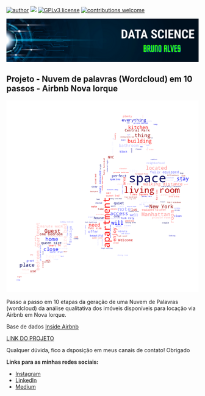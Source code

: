 [![author](https://img.shields.io/badge/author-alves_bruno-red.svg)](https://www.linkedin.com/in/bruno-alves-dos-santos-a7a92a26b/) [![](https://img.shields.io/badge/python-3.7+-blue.svg)](https://www.python.org/downloads/release/python-365/) [![GPLv3 license](https://img.shields.io/badge/License-GPLv3-blue.svg)](http://perso.crans.org/besson/LICENSE.html) [![contributions welcome](https://img.shields.io/badge/contributions-welcome-brightgreen.svg?style=flat)](https://https://github.com/alves-bruno-ds/data-science-BR)

<p align="center">
  <img src="https://raw.githubusercontent.com/alves-bruno-ds/data-science-BR/main/C_DADOS.BR%20POSTS.png" >
</p>


## Projeto - Nuvem de palavras (Wordcloud) em 10 passos - Airbnb Nova Iorque

<p align="center">
<p width="20%">
  <img src="https://raw.githubusercontent.com/alves-bruno-ds/data-science-BR/main/Wordcloud_NYC2.png" >
</p>

Passo a passo em 10 etapas da geração de uma Nuvem de Palavras (wordcloud) da análise qualitativa dos imóveis disponíveis para locação via Airbnb em Nova Iorque. 

Base de dados [Inside Airbnb](http://insideairbnb.com/)


[LINK DO PROJETO](https://github.com/alves-bruno-ds/wordcloud-10_passos/blob/main/Wordcloud_em_10_passos_Airbnb_NYC.ipynb)


Qualquer dúvida, fico a dsposição em meus canais de contato!
Obrigado



**Links para as minhas redes sociais:**
* [Instagram](https://instagram.com/cdados.br)
* [LinkedIn](https://www.linkedin.com/in/alves-bruno-ds)
* [Medium](https://medium.com/@cdados.br)
